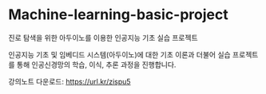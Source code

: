 # Machine-learning-basic-project
진로 탐색을 위한 아두이노를 이용한 인공지능 기초 실습 프로젝트

인공지능 기초 및 임베디드 시스템(아두이노)에 대한 기초 이론과 더불어 실습 프로젝트를 통해 인공신경망의 학습, 이식, 추론 과정을 진행합니다.

강의노트 다운로드: https://url.kr/zispu5



